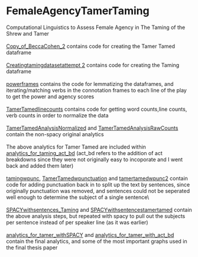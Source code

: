 # FemaleAgencyTamerTaming
Computational Linguistics to Assess Female Agency in The Taming of the Shrew and Tamer <br />
<br />
[Copy_of_BeccaCohen_2](https://github.com/beccacohen23/FemaleAgencyTamerTaming/blob/main/Copy_of_BeccaCohen2.ipynb) contains code for creating the Tamer Tamed dataframe <br />
<br />
[Creatingtamingdatasetattempt 2](https://github.com/beccacohen23/FemaleAgencyTamerTaming/blob/main/creatingtamingdatasetattempt2.ipynb) contains code for creating the Taming dataframe <br />
<br />
[powerframes](https://github.com/beccacohen23/FemaleAgencyTamerTaming/blob/main/powerframes.ipynb) contains the code for lemmatizing the dataframes, and iterating/matching verbs in the connotation frames to each line of the play to get the power and agency scores <br />
<br />
[TamerTamedlinecounts](https://github.com/beccacohen23/FemaleAgencyTamerTaming/blob/main/TamerTamedlinecounts.ipynb) contains code for getting word counts,line counts, verb counts in order to normalize the data <br />
<br />
[TamerTamedAnalysisNormalized](https://github.com/beccacohen23/FemaleAgencyTamerTaming/blob/main/TamerTamedAnalysisNormalized.ipynb) and [TamerTamedAnalysisRawCounts](https://github.com/beccacohen23/FemaleAgencyTamerTaming/blob/main/TamerTamedAnalysisRawCounts.ipynb) contain the non-spacy original analytics <br />
<br />
The above analytics for Tamer Tamed are included within [analytics_for_taming_act_bd](https://github.com/beccacohen23/FemaleAgencyTamerTaming/blob/main/analytics_for_taming_w_act_bd.ipynb) (act_bd refers to the addition of act breakdowns since they were not originally easy to incoporate and I went back and added them later) <br />
<br />
[tamingwpunc](https://github.com/beccacohen23/FemaleAgencyTamerTaming/blob/main/tamingwpunc.ipynb), [TamerTamedwpunctuation](https://github.com/beccacohen23/FemaleAgencyTamerTaming/blob/main/TamerTamedwpunctuation.ipynb) and [tamertamedwpunc2](https://github.com/beccacohen23/FemaleAgencyTamerTaming/blob/main/tamertamedwpunc2.ipynb) contain code for adding punctuation back in to split up the text by sentences, since originally punctuation was removed, and sentences could not be seperated well enough to determine the subject of a single sentence\ <br />
<br />
[SPACYwithsentences_Taming](https://github.com/beccacohen23/FemaleAgencyTamerTaming/blob/main/SPACYwithsentences_Taming.ipynb) and [SPACYwithsentencestamertamed](https://github.com/beccacohen23/FemaleAgencyTamerTaming/blob/main/SPACYwithsentencestamertamed.ipynb) contain the above analysis steps, but repeated with spacy to pull out the subjects per sentence instead of per speaker line (as it was earlier) <br />
<br />
[analytics_for_tamer_withSPACY](https://github.com/beccacohen23/FemaleAgencyTamerTaming/blob/main/analytics_for_tamer_withSPACY_.ipynb) and [analytics_for_tamer_with_act_bd](https://github.com/beccacohen23/FemaleAgencyTamerTaming/blob/main/analytics_for_taming_w_act_bd.ipynb) contain the final analytics, and some of the most important graphs used in the final thesis paper <br />
